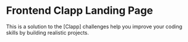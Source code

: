 # Frontend Clapp Landing Page

This is a solution to the [Clapp] challenges help you improve your coding skills by building realistic projects.
